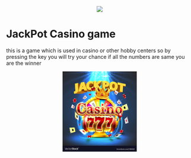 

<div style="text-align:center">
<a href="https://img.shields.io/github/license/mashape/apistatus.svg">
<img src="https://img.shields.io/github/license/mashape/apistatus.svg"/>
</a>
</div>


# JackPot Casino game
<p stle="text-align:center">this is a game which is used in casino or other hobby centers so by pressing the key you will try your chance if all the numbers are same you are the winner<p>
<img src="download.jpg" alt="jack pot img" width="200px" height="auto" style="display:block;margin:auto">
